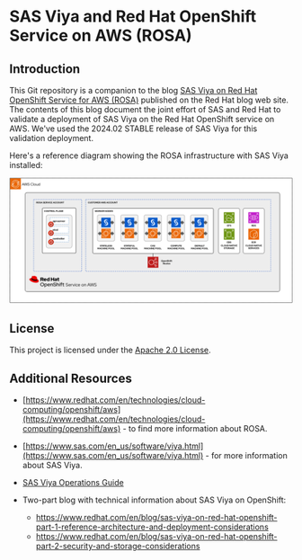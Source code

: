 # SAS Viya and Red Hat OpenShift Service on AWS (ROSA)



## Introduction

This Git repository is a companion to the blog [SAS Viya on Red Hat OpenShift Service for AWS (ROSA)](https://www.redhat.com/en/blog/sas-viya-on-red-hat-openshift-service-for-aws-rosa) published on the Red Hat blog web site. The contents of this blog document the joint effort of SAS and Red Hat to validate a deployment of SAS Viya on the Red Hat OpenShift service on AWS. We've used the 2024.02 STABLE release of SAS Viya for this validation deployment.

Here's a reference diagram showing the ROSA infrastructure with SAS Viya installed:

![Architecture overview](architecture.png)



## License

This project is licensed under the [Apache 2.0 License](https://github.com/sassoftware/sas-studio-custom-steps/blob/main/LICENSE).



## Additional Resources

* [https://www.redhat.com/en/technologies/cloud-computing/openshift/aws](https://www.redhat.com/en/technologies/cloud-computing/openshift/aws) - to find more information about ROSA. 

* [https://www.sas.com/en_us/software/viya.html](https://www.sas.com/en_us/software/viya.html) - for more information about SAS Viya.
* [SAS Viya Operations Guide](https://go.documentation.sas.com/doc/en/itopscdc/v_049/itopswlcm/home.htm)
* Two-part blog with technical information about SAS Viya on OpenShift:
  * https://www.redhat.com/en/blog/sas-viya-on-red-hat-openshift-part-1-reference-architecture-and-deployment-considerations
  * https://www.redhat.com/en/blog/sas-viya-on-red-hat-openshift-part-2-security-and-storage-considerations



